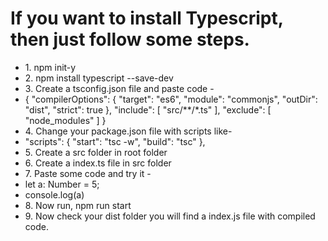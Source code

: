 <h1>If you want to install Typescript, then just follow some steps.</h1>
<ul>
    <li>1. npm init-y</li>
    <li>2. npm install typescript --save-dev</li>
    <li>3. Create a tsconfig.json file and paste code -</li>
    <li>{
        "compilerOptions": {
                "target": "es6",
                "module": "commonjs",
                "outDir": "dist",
                "strict": true
            },
            "include": [
                "src/**/*.ts"
            ],
            "exclude": [
                "node_modules"
            ]
        }
    </li>
    <li>4. Change your package.json file with scripts like-</li>
    <li>
        "scripts": {
            "start": "tsc -w",
            "build": "tsc"
        },
    </li>
    <li>5. Create a src folder in root folder</li>
    <li>6. Create a index.ts file in src folder</li>
    <li>7. Paste some code and try it -</li>
    <li> let a: Number = 5;</li>
    <li> console.log(a)</li>
    <li>8. Now run, npm run start</li>
    <li>9. Now check your dist folder you will find a index.js file with compiled code.</li>
    
</ul>
